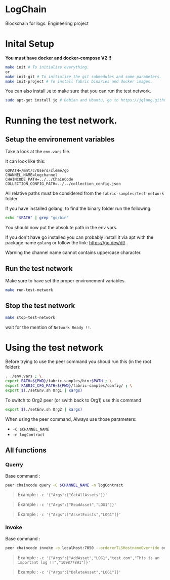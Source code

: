 # LogChain
 Blockchain for logs. Engineering project

# Inital Setup

**You must have docker and docker-compose V2 !!**

```bash
make init # To initialize everything.
or
make init-git # To initialize the git submodules and some parameters.
make init-project # To install fabric binaries and docker images.
```

You can also install `JQ` to make sure that you can run the test network.

```bash
sudo apt-get install jq # Debian and Ubuntu, go to https://jqlang.github.io/jq/download/ for others
```

# Running the test network.

## Setup the environement variables

Take a look at the `env.vars` file.

It can look like this:
```
GOPATH=/mnt/c/Users/cleme/go
CHANNEL_NAME=logchannel
CHAINCODE_PATH=../../ChainCode
COLLECTION_CONFIG_PATH=../../collection_config.json
```

All relative paths must be considered from the `fabric-samples/test-network` folder.

If you have installed golang, to find the binary folder run the following:

```bash
echo "$PATH" | grep "go/bin"
```

You should now put the absolute path in the env vars.

If you don't have go installed you can probably install it via apt with the package name `golang` or follow the link: https://go.dev/dl/ .

Warning the channel name cannot contains uppercase character.

## Run the test network

Make sure to have set the proper environement variables.

```bash
make run-test-network
```

## Stop the test network

```bash
make stop-test-network
```

wait for the mention of `Network Ready !!`.

# Using the test network

Before trying to use the peer command you shoud run this (in the root folder):

```bash
. ./env.vars ; \
export PATH=${PWD}/fabric-samples/bin:$PATH ; \
export FABRIC_CFG_PATH=${PWD}/fabric-samples/config/ ; \
export $(./setEnv.sh Org1 | xargs)
```

To switch to Org2 peer (or swith back to Org1) use this command

```bash
export $(./setEnv.sh Org2 | xargs)
```

When using the peer command,
Always use those parameters:
- `-C $CHANNEL_NAME`
- `-n logContract`

## All functions 

### Querry

Base command :
```bash
peer chaincode query -C $CHANNEL_NAME -n logContract
```

> Example : `-c '{"Args":["GetAllAssets"]}'`

> Example : `-c '{"Args":["ReadAsset","LOG1"]}'`

> Example : `-c '{"Args":["AssetExists","LOG1"]}'`

### Invoke

Base command :
```bash
peer chaincode invoke -o localhost:7050 --ordererTLSHostnameOverride orderer.example.com --tls --cafile $ORDERER_CA --waitForEvent -C $CHANNEL_NAME -n logContract --peerAddresses $CORE_PEER0_ORG1_ADDRESS --tlsRootCertFiles $PEER0_ORG1_CA --peerAddresses $CORE_PEER0_ORG2_ADDRESS --tlsRootCertFiles $PEER0_ORG2_CA
```

> Example : `-c '{"Args":["AddAsset","LOG1","test.com","This is an important log !!","109877891"]}'`

> Example : `-c '{"Args":["DeleteAsset","LOG1"]}'`
